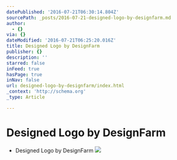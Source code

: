 ```yaml
---
datePublished: '2016-07-21T06:30:14.804Z'
sourcePath: _posts/2016-07-21-designed-logo-by-designfarm.md
author:
  - {}
via: {}
dateModified: '2016-07-21T06:25:20.016Z'
title: Designed Logo by DesignFarm
publisher: {}
description: ''
starred: false
inFeed: true
hasPage: true
inNav: false
url: designed-logo-by-designfarm/index.html
_context: 'http://schema.org'
_type: Article

---
```

# Designed Logo by DesignFarm

* Designed Logo by DesignFarm
![](https://s3-us-west-2.amazonaws.com/the-grid-img/p/a7961e88e10b23e3ba8c5973998e7c046c08c4f2.png)
